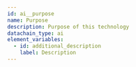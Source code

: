 ```yaml
---
id: ai__purpose
name: Purpose
description: Purpose of this technology
datachain_type: ai
element_variables:
  - id: additional_description
    label: Description
---
```

